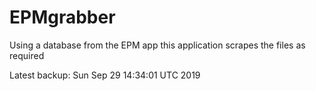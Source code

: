 # EPMgrabber
Using a database from the EPM app this application scrapes the files as required


Latest backup: Sun Sep 29 14:34:01 UTC 2019
